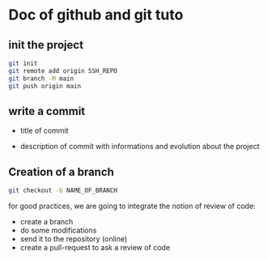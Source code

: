 # Doc of github and git tuto

## init the project

```bash
git init
git remote add origin SSH_REPO
git branch -M main
git push origin main
```

## write a commit

- title of commit

- description of commit with informations and evolution about the project

## Creation of a branch

```bash
git checkout -b NAME_OF_BRANCH
```

for good practices, we are going to integrate the notion of review of code:
- create a branch
- do some modifications
- send it to the repository (online)
- create a pull-request to ask a review of code